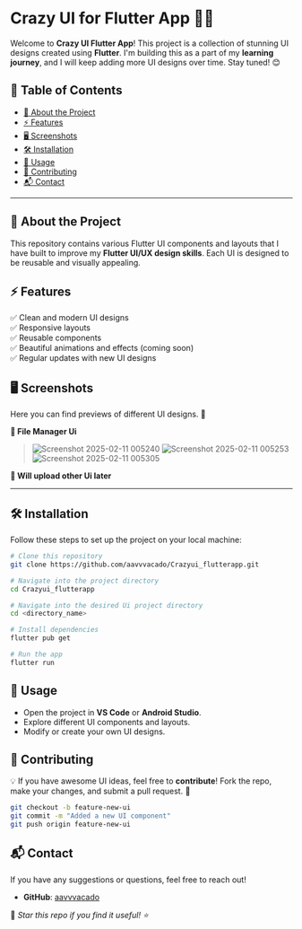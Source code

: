 # Crazy UI for Flutter App 🎨🚀

Welcome to **Crazy UI Flutter App**! This project is a collection of stunning UI designs created using **Flutter**. I'm building this as a part of my **learning journey**, and I will keep adding more UI designs over time. Stay tuned! 😊

## 📌 Table of Contents
- [📖 About the Project](#-about-the-project)
- [⚡ Features](#-features)
- [🖥️ Screenshots](#-screenshots)
- [🛠️ Installation](#-installation)
- [📜 Usage](#-usage)
- [🤝 Contributing](#-contributing)
- [📬 Contact](#-contact)

---

## 📖 About the Project
This repository contains various Flutter UI components and layouts that I have built to improve my **Flutter UI/UX design skills**. Each UI is designed to be reusable and visually appealing.

## ⚡ Features
✅ Clean and modern UI designs  
✅ Responsive layouts  
✅ Reusable components  
✅ Beautiful animations and effects (coming soon)  
✅ Regular updates with new UI designs  

## 🖥️ Screenshots
Here you can find previews of different UI designs. 📸

**🔽 File Manager Ui**

>![Screenshot 2025-02-11 005240](https://github.com/user-attachments/assets/fe2652b6-062b-40a4-b2cf-ae58b4e37b39) ![Screenshot 2025-02-11 005253](https://github.com/user-attachments/assets/16ad17c1-b68f-4487-a92f-1baa6df39409) ![Screenshot 2025-02-11 005305](https://github.com/user-attachments/assets/1229f432-dd68-4c6a-aa49-6a4960158213)

**🔽 Will upload other Ui later**



---

## 🛠️ Installation
Follow these steps to set up the project on your local machine:

```sh
# Clone this repository
git clone https://github.com/aavvvacado/Crazyui_flutterapp.git

# Navigate into the project directory
cd Crazyui_flutterapp

# Navigate into the desired Ui project directory
cd <directory_name>

# Install dependencies
flutter pub get

# Run the app
flutter run
```

## 📜 Usage
- Open the project in **VS Code** or **Android Studio**.
- Explore different UI components and layouts.
- Modify or create your own UI designs.

## 🤝 Contributing
💡 If you have awesome UI ideas, feel free to **contribute**! Fork the repo, make your changes, and submit a pull request. 🎉

```sh
git checkout -b feature-new-ui
git commit -m "Added a new UI component"
git push origin feature-new-ui
```

## 📬 Contact
If you have any suggestions or questions, feel free to reach out!
- **GitHub**: [aavvvacado](https://github.com/aavvvacado)

🔹 _Star this repo if you find it useful! ⭐_
